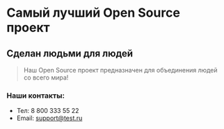# Самый лучший Open Source проект

## Сделан людьми для людей

> Наш Open Source проект предназначен для объединения людей со всего мира!

### Наши контакты:
* Тел: 8 800 333 55 22
* Email: support@test.ru

